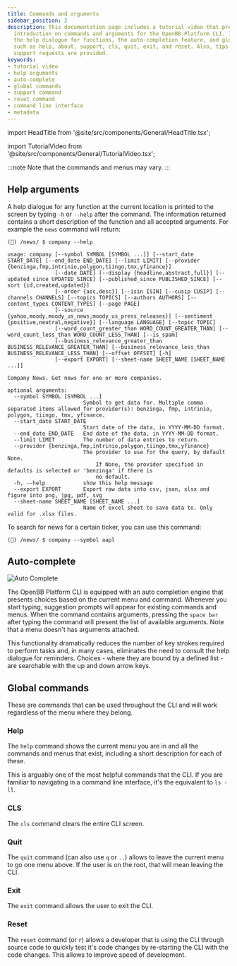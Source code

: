 ```yaml
---
title: Commands and arguments
sidebar_position: 2
description: This documentation page includes a tutorial video that provides a short
  introduction on commands and arguments for the OpenBB Platform CLI. It further explains
  the help dialogue for functions, the auto-completion feature, and global commands
  such as help, about, support, cls, quit, exit, and reset. Also, tips for submitting
  support requests are provided.
keywords:
- tutorial video
- help arguments
- auto-complete
- global commands
- support command
- reset command
- command line interface
- metadata
---
```


import HeadTitle from '@site/src/components/General/HeadTitle.tsx';

<HeadTitle title="Commands and arguments - Overview - Usage | OpenBB Platform CLI Docs" />

import TutorialVideo from '@site/src/components/General/TutorialVideo.tsx';

<TutorialVideo
    youtubeLink="https://www.youtube.com/embed/y8J7fGW9ZpY?si=ioMxKMCgD2X-MQ2j"
    videoLegend="Short introduction on commands and arguments"
/>

:::note
Note that the commands and menus may vary.
:::

## Help arguments

A help dialogue for any function at the current location is printed to the screen by typing `-h` or `--help` after the command. The information returned contains a short description of the function and all accepted arguments. For example the `news` command will return:

```console
(🦋) /news/ $ company --help

usage: company [--symbol SYMBOL [SYMBOL ...]] [--start_date START_DATE] [--end_date END_DATE] [--limit LIMIT] [--provider {benzinga,fmp,intrinio,polygon,tiingo,tmx,yfinance}]
               [--date DATE] [--display {headline,abstract,full}] [--updated_since UPDATED_SINCE] [--published_since PUBLISHED_SINCE] [--sort {id,created,updated}]
               [--order {asc,desc}] [--isin ISIN] [--cusip CUSIP] [--channels CHANNELS] [--topics TOPICS] [--authors AUTHORS] [--content_types CONTENT_TYPES] [--page PAGE]
               [--source {yahoo,moody,moody_us_news,moody_us_press_releases}] [--sentiment {positive,neutral,negative}] [--language LANGUAGE] [--topic TOPIC]
               [--word_count_greater_than WORD_COUNT_GREATER_THAN] [--word_count_less_than WORD_COUNT_LESS_THAN] [--is_spam]
               [--business_relevance_greater_than BUSINESS_RELEVANCE_GREATER_THAN] [--business_relevance_less_than BUSINESS_RELEVANCE_LESS_THAN] [--offset OFFSET] [-h]
               [--export EXPORT] [--sheet-name SHEET_NAME [SHEET_NAME ...]]

Company News. Get news for one or more companies.

optional arguments:
  --symbol SYMBOL [SYMBOL ...]
                        Symbol to get data for. Multiple comma separated items allowed for provider(s): benzinga, fmp, intrinio, polygon, tiingo, tmx, yfinance.
  --start_date START_DATE
                        Start date of the data, in YYYY-MM-DD format.
  --end_date END_DATE   End date of the data, in YYYY-MM-DD format.
  --limit LIMIT         The number of data entries to return.
  --provider {benzinga,fmp,intrinio,polygon,tiingo,tmx,yfinance}
                        The provider to use for the query, by default None.
                            If None, the provider specified in defaults is selected or 'benzinga' if there is
                            no default.
  -h, --help            show this help message
  --export EXPORT       Export raw data into csv, json, xlsx and figure into png, jpg, pdf, svg
  --sheet-name SHEET_NAME [SHEET_NAME ...]
                        Name of excel sheet to save data to. Only valid for .xlsx files.

```

To search for news for a certain ticker, you can use this command:

```console
(🦋) /news/ $ company --symbol aapl
```


## Auto-complete

![Auto Complete](https://user-images.githubusercontent.com/85772166/233247702-f707531c-2c65-4380-a662-cd4bc2ae0199.png)

The OpenBB Platform CLI is equipped with an auto completion engine that presents choices based on the current menu and command. Whenever you start typing, suggestion prompts will appear for existing commands and menus. When the command contains arguments, pressing the `space bar` after typing the command will present the list of available arguments. Note that a menu doesn't has arguments attached.

This functionality dramatically reduces the number of key strokes required to perform tasks and, in many cases, eliminates the need to consult the help dialogue for reminders. Choices - where they are bound by a defined list - are searchable with the up and down arrow keys.

## Global commands

These are commands that can be used throughout the CLI and will work regardless of the menu where they belong.

### Help

The `help` command shows the current menu you are in and all the commands and menus that exist, including a short description for each of these.

This is arguably one of the most helpful commands that the CLI. If you are familiar to navigating in a command line interface, it's the equivalent to `ls -ll`.

### CLS

The `cls` command clears the entire CLI screen.

### Quit

The `quit` command (can also use `q` or `..`) allows to leave the current menu to go one menu above. If the user is on the root, that will mean leaving the CLI.

### Exit

The `exit` command allows the user to exit the CLI.

### Reset

The `reset` command (or `r`) allows a developer that is using the CLI through source code to quickly test it's code changes by re-starting the CLI with the code changes. This allows to improve speed of development.
